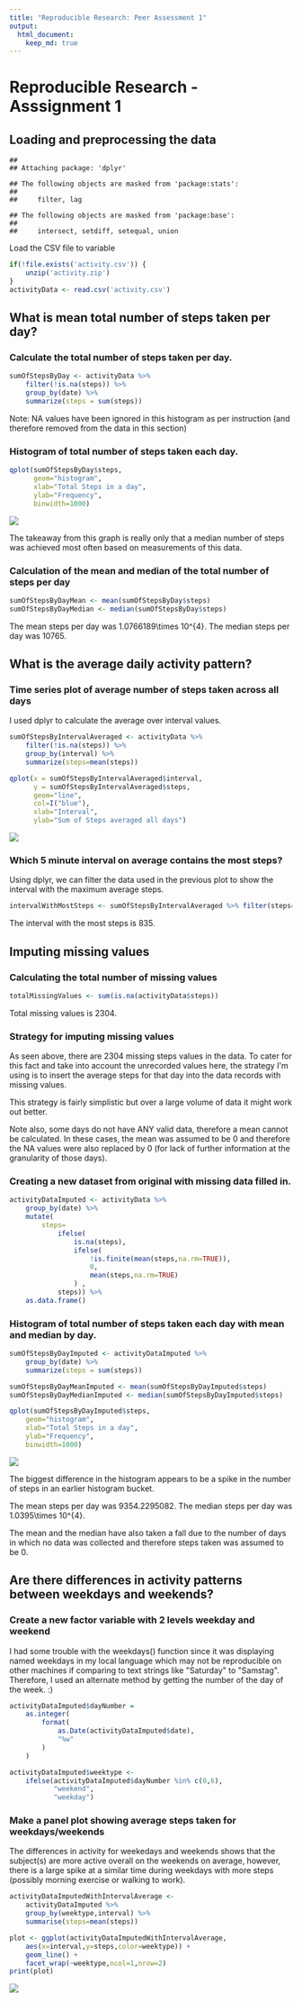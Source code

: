 ```yaml
---
title: "Reproducible Research: Peer Assessment 1"
output: 
  html_document:
    keep_md: true
---
```

# Reproducible Research - Asssignment 1



## Loading and preprocessing the data



```
## 
## Attaching package: 'dplyr'
```

```
## The following objects are masked from 'package:stats':
## 
##     filter, lag
```

```
## The following objects are masked from 'package:base':
## 
##     intersect, setdiff, setequal, union
```

Load the CSV file to variable


```r
if(!file.exists('activity.csv')) {
    unzip('activity.zip')
}
activityData <- read.csv('activity.csv')
```



## What is mean total number of steps taken per day?

### Calculate the total number of steps taken per day.


```r
sumOfStepsByDay <- activityData %>%
    filter(!is.na(steps)) %>%
    group_by(date) %>%
    summarize(steps = sum(steps))  
```

Note: 
NA values have been ignored in this histogram as per instruction (and therefore removed from the data in this section)

### Histogram of total number of steps taken each day.


```r
qplot(sumOfStepsByDay$steps,
      geom="histogram", 
      xlab="Total Steps in a day", 
      ylab="Frequency", 
      binwidth=1000)
```

![](PA1_template_files/figure-html/unnamed-chunk-4-1.png)<!-- -->

The takeaway from this graph is really only that a median number of steps was achieved most often based on measurements of this data.

### Calculation of the mean and median of the total number of steps per day

```r
sumOfStepsByDayMean <- mean(sumOfStepsByDay$steps)
sumOfStepsByDayMedian <- median(sumOfStepsByDay$steps)
```

The mean steps per day was 1.0766189\times 10^{4}.
The median steps per day was 10765.

## What is the average daily activity pattern?

### Time series plot of average number of steps taken across all days

I used dplyr to calculate the average over interval values.


```r
sumOfStepsByIntervalAveraged <- activityData %>%
    filter(!is.na(steps)) %>%
    group_by(interval) %>%
    summarize(steps=mean(steps))  

qplot(x = sumOfStepsByIntervalAveraged$interval, 
      y = sumOfStepsByIntervalAveraged$steps, 
      geom="line", 
      col=I("blue"), 
      xlab="Interval", 
      ylab="Sum of Steps averaged all days")
```

![](PA1_template_files/figure-html/unnamed-chunk-6-1.png)<!-- -->

### Which 5 minute interval on average contains the most steps?
Using dplyr, we can filter the data used in the previous plot to show the interval with the maximum average steps.


```r
intervalWithMostSteps <- sumOfStepsByIntervalAveraged %>% filter(steps==max(steps))
```

The interval with the most steps is 835.

## Imputing missing values

### Calculating the total number of missing values

```r
totalMissingValues <- sum(is.na(activityData$steps))
```

Total missing values is 2304.

### Strategy for imputing missing values

As seen above, there are 2304 missing steps values in the data.  To cater for this fact and take into account the unrecorded values here, the strategy I'm using is to insert the average steps for that day into the data records with missing values.  

This strategy is fairly simplistic but over a large volume of data it might work out better.

Note also, some days do not have ANY valid data, therefore a mean cannot be calculated.  In these cases, the mean was assumed to be 0 and therefore the NA values were also replaced by 0 (for lack of further information at the granularity of those days).

### Creating a new dataset from original with missing data filled in.

```r
activityDataImputed <- activityData %>%
    group_by(date) %>%
    mutate(
        steps=
            ifelse(
                is.na(steps),
                ifelse(
                    !is.finite(mean(steps,na.rm=TRUE)),
                    0,
                    mean(steps,na.rm=TRUE)
                ) ,
            steps)) %>%
    as.data.frame()
```

### Histogram of total number of steps taken each day with mean and median by day.

```r
sumOfStepsByDayImputed <- activityDataImputed %>%
    group_by(date) %>%
    summarize(steps = sum(steps))  

sumOfStepsByDayMeanImputed <- mean(sumOfStepsByDayImputed$steps)
sumOfStepsByDayMedianImputed <- median(sumOfStepsByDayImputed$steps)

qplot(sumOfStepsByDayImputed$steps,
    geom="histogram", 
    xlab="Total Steps in a day", 
    ylab="Frequency", 
    binwidth=1000)
```

![](PA1_template_files/figure-html/unnamed-chunk-10-1.png)<!-- -->

The biggest difference in the histogram appears to be a spike in the number of steps in an earlier histogram bucket.

The mean steps per day was 9354.2295082.
The median steps per day was 1.0395\times 10^{4}.

The mean and the median have also taken a fall due to the number of days in which no data was collected and therefore steps taken was assumed to be 0.

## Are there differences in activity patterns between weekdays and weekends?

### Create a new factor variable with 2 levels weekday and weekend
I had some trouble with the weekdays() function since it was displaying named weekdays in my local language which may not be reproducible on other machines if comparing to text strings like "Saturday" to "Samstag".
Therefore, I used an alternate method by getting the number of the day of the week. :)


```r
activityDataImputed$dayNumber = 
    as.integer(
        format(
            as.Date(activityDataImputed$date),
            "%w"
        )
    )

activityDataImputed$weektype <- 
    ifelse(activityDataImputed$dayNumber %in% c(0,6),
           "weekend",
           "weekday")
```

### Make a panel plot showing average steps taken for weekdays/weekends
The differences in activity for weekedays and weekends shows that the subject(s) are more active overall on the weekends on average, however, there is a large spike at a similar time during weekdays with more steps (possibly morning exercise or walking to work).

```r
activityDataImputedWithIntervalAverage <- 
    activityDataImputed %>%
    group_by(weektype,interval) %>%
    summarise(steps=mean(steps))

plot <- ggplot(activityDataImputedWithIntervalAverage,  
    aes(x=interval,y=steps,color=weektype)) +
    geom_line() +
    facet_wrap(~weektype,ncol=1,nrow=2)
print(plot)
```

![](PA1_template_files/figure-html/unnamed-chunk-12-1.png)<!-- -->
